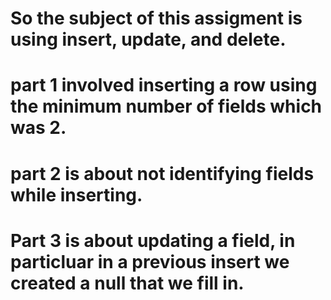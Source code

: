 # So the subject of this assigment is using insert, update, and delete.
# part 1 involved inserting a row using the minimum number of fields which was 2.
# part 2 is about not identifying fields while inserting.
# Part 3 is about updating a field, in particluar in a previous insert we created a null that we fill in.
